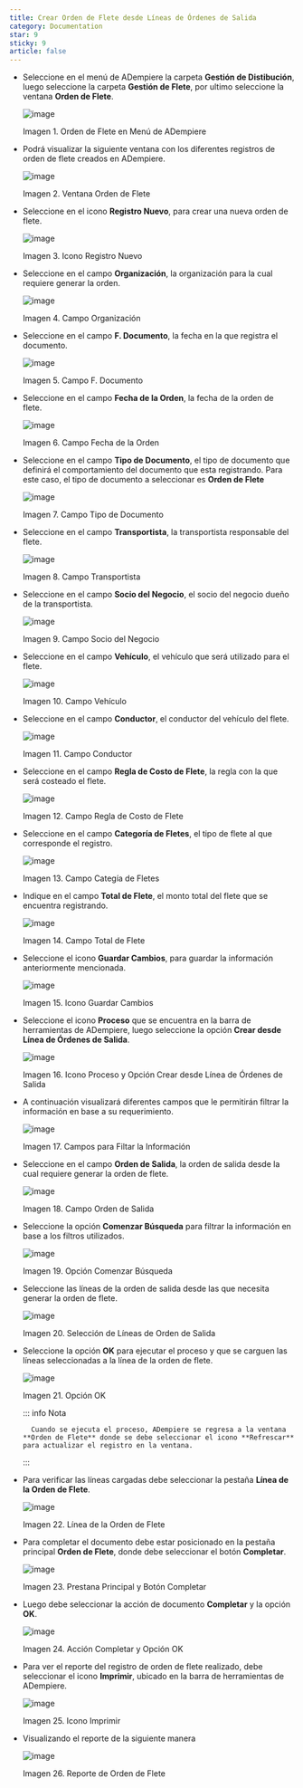 ```yaml
---
title: Crear Orden de Flete desde Líneas de Órdenes de Salida
category: Documentation
star: 9
sticky: 9
article: false
---
```


- Seleccione en el menú de ADempiere la carpeta **Gestión de Distibución**, luego seleccione la carpeta **Gestión de Flete**, por ultimo seleccione la ventana **Orden de Flete**.

    ![image](https://github.com/user-attachments/assets/474b4d2f-b121-4617-9b4e-6c74a8ef81bd)

    Imagen 1. Orden de Flete en Menú de ADempiere

- Podrá visualizar la siguiente ventana con los diferentes registros de orden de flete creados en ADempiere.

    ![image](https://github.com/user-attachments/assets/95a83ca7-9305-479e-a8fa-a4ba3b1cc747)

    Imagen 2. Ventana Orden de Flete

- Seleccione en el icono **Registro Nuevo**, para crear una nueva orden de flete.

    ![image](https://github.com/user-attachments/assets/9103b929-0d8f-4b7b-9f53-5cb86886a3c8)

    Imagen 3. Icono Registro Nuevo

- Seleccione en el campo **Organización**, la organización para la cual requiere generar la orden.

    ![image](https://github.com/user-attachments/assets/630142ac-70c5-4256-b043-23d208ca5502)

    Imagen 4. Campo Organización

- Seleccione en el campo **F. Documento**, la fecha en la que registra el documento.

    ![image](https://github.com/user-attachments/assets/24ed03a7-e0c4-4265-b991-6536baeaa292)

    Imagen 5. Campo F. Documento

- Seleccione en el campo **Fecha de la Orden**, la fecha de la orden de flete.

    ![image](https://github.com/user-attachments/assets/d5b60224-af65-42c4-b9b0-8989347e0b6e)

    Imagen 6. Campo Fecha de la Orden

- Seleccione en el campo **Tipo de Documento**, el tipo de documento que definirá el comportamiento del documento que esta registrando. Para este caso, el tipo de documento a seleccionar es **Orden de Flete**

    ![image](https://github.com/user-attachments/assets/2062a622-fed6-49c3-9162-73953b85d4bd)

    Imagen 7. Campo Tipo de Documento

- Seleccione en el campo **Transportista**, la transportista responsable del flete.

    ![image](https://github.com/user-attachments/assets/e5f42424-19e3-4f8f-b067-b324702c460d)

    Imagen 8. Campo Transportista

- Seleccione en el campo **Socio del Negocio**, el socio del negocio dueño de la transportista.

    ![image](https://github.com/user-attachments/assets/46ecb50a-d857-4462-bcc4-c128b6f05cfd)

    Imagen 9. Campo Socio del Negocio

- Seleccione en el campo **Vehículo**, el vehículo que será utilizado para el flete.

    ![image](https://github.com/user-attachments/assets/ae6f4510-9ca6-439f-bdbe-938054fc1006)

    Imagen 10. Campo Vehículo

- Seleccione en el campo **Conductor**, el conductor del vehículo del flete.

    ![image](https://github.com/user-attachments/assets/ae36ae96-9ec2-4c7d-b881-2f78f2294e54)

    Imagen 11. Campo Conductor

- Seleccione en el campo **Regla de Costo de Flete**, la regla con la que será costeado el flete.

    ![image](https://github.com/user-attachments/assets/d74e702b-ef0a-46c4-8660-7019368b8db1)

    Imagen 12. Campo Regla de Costo de Flete

- Seleccione en el campo **Categoría de Fletes**, el tipo de flete al que corresponde el registro.

    ![image](https://github.com/user-attachments/assets/18aee3ba-98f5-4710-b369-40439022858b)

    Imagen 13. Campo Categía de Fletes

- Indique en el campo **Total de Flete**, el monto total del flete que se encuentra registrando.

    ![image](https://github.com/user-attachments/assets/f50ee8c5-9d0d-40b4-821d-8f54a24c8cfd)

    Imagen 14. Campo Total de Flete

- Seleccione el icono **Guardar Cambios**, para guardar la información anteriormente mencionada. 

    ![image](https://github.com/user-attachments/assets/83934672-ef39-4b56-bfb2-eec728e6cd30)

    Imagen 15. Icono Guardar Cambios

- Seleccione el icono **Proceso** que se encuentra en la barra de herramientas de ADempiere, luego seleccione la opción **Crear desde Línea de Órdenes de Salida**.

    ![image](https://github.com/user-attachments/assets/1157f7d6-1c41-4155-8668-4073cf0f9c52)

    Imagen 16. Icono Proceso y Opción Crear desde Línea de Órdenes de Salida

- A continuación visualizará diferentes campos que le permitirán filtrar la información en base a su requerimiento.

    ![image](https://github.com/user-attachments/assets/628b92d2-ff7b-452c-8843-b970da7bde2d)

    Imagen 17. Campos para Filtar la Información

- Seleccione en el campo **Orden de Salida**, la orden de salida desde la cual requiere generar la orden de flete.

    ![image](https://github.com/user-attachments/assets/174d963c-5799-4746-b6ed-3b8be3b62394)

    Imagen 18. Campo Orden de Salida

- Seleccione la opción **Comenzar Búsqueda** para filtrar la información en base a los filtros utilizados.

    ![image](https://github.com/user-attachments/assets/5715193e-b8ca-4e56-957e-a5078b56ed00)

    Imagen 19. Opción Comenzar Búsqueda

- Seleccione las líneas de la orden de salida desde las que necesita generar la orden de flete.

    ![image](https://github.com/user-attachments/assets/2e0d5d27-c9f4-4de9-bd14-578ffc203374)

    Imagen 20. Selección de Líneas de Orden de Salida

- Seleccione la opción **OK** para ejecutar el proceso y que se carguen las líneas seleccionadas a la línea de la orden de flete.

    ![image](https://github.com/user-attachments/assets/0add9c91-bdba-4fb2-ac82-11e4cec69d67)

    Imagen 21. Opción OK

    ::: info Nota

        Cuando se ejecuta el proceso, ADempiere se regresa a la ventana **Orden de Flete** donde se debe seleccionar el icono **Refrescar** para actualizar el registro en la ventana. 
    :::

- Para verificar las líneas cargadas debe seleccionar la pestaña **Línea de la Orden de Flete**.

    ![image](https://github.com/user-attachments/assets/cade0b18-b66e-4d0d-9cc1-1552becfc88a)

    Imagen 22. Línea de la Orden de Flete

- Para completar el documento debe estar posicionado en la pestaña principal **Orden de Flete**, donde debe seleccionar el botón **Completar**.

    ![image](https://github.com/user-attachments/assets/8db05cbf-94e7-4198-ba10-126c812a8f75)

    Imagen 23. Prestana Principal y Botón Completar

- Luego debe seleccionar la acción de documento **Completar** y la opción **OK**.

    ![image](https://github.com/user-attachments/assets/6d076a00-13d9-4abc-b030-c2b2d74b45a3)

    Imagen 24. Acción Completar y Opción OK

- Para ver el reporte del registro de orden de flete realizado, debe seleccionar el icono **Imprimir**, ubicado en la barra de herramientas de ADempiere.

    ![image](https://github.com/user-attachments/assets/f9959e69-bc2d-499a-a46c-60f09ac7b188)

    Imagen 25. Icono Imprimir

- Visualizando el reporte de la siguiente manera

    ![image](https://github.com/user-attachments/assets/3f097eb7-23a5-42ea-8650-352ccbaf5f6b)

    Imagen 26. Reporte de Orden de Flete
